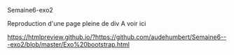 

Semaine6-exo2

Reproduction d'une page pleine de div 
  A voir ici 

  https://htmlpreview.github.io/?https://github.com/audehumbert/Semaine6---exo2/blob/master/Exo%20bootstrap.html

